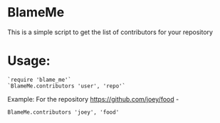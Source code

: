 BlameMe
=======

This is a simple script to get the list of contributors for your repository

Usage:
======
	`require 'blame_me'`
	`BlameMe.contributors 'user', 'repo'`

Example: 
	For the repository https://github.com/joey/food - 
 
	BlameMe.contributors 'joey', 'food'
